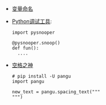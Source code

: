 - [变量命名](https://unbug.github.io/codelf/)

- [Python调试工具](<https://github.com/cool-RR/PySnooper>):

  ```
  import pysnooper
  
  @pysnooper.snoop()
  def fun():
  	....
  ```

- [空格之神](https://github.com/vinta/pangu.js)

  ```
  # pip install -U pangu
  import pangu
  
  new_text = pangu.spacing_text("""
  """)
  ```

  


